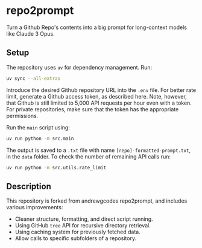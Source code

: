 # repo2prompt

Turn a Github Repo's contents into a big prompt for long-context models like Claude 3 Opus.

## Setup

The repository uses `uv` for dependency management. 
Run:

```bash
uv sync --all-extras
```


Introduce the desired Github repository URL into the `.env` file. 
For better rate limit, generate a Github access token, as described here.
Note, however, that Github is still limited to 5,000 API requests per hour even with a token.
For private repositories, make sure that the token has the appropriate permissions.

Run the `main` script using:

```bash
uv run python -m src.main
```

The output is saved to a `.txt` file with name `[repo]-formatted-prompt.txt`, in the `data` folder. 
To check the number of remaining API calls run:

```bash
uv run python -m src.utils.rate_limit
```


##  Description

This repository is forked from andrewgcodes repo2prompt, and includes various improvements:

* Cleaner structure, formatting, and direct script running.
* Using GitHub `tree` API for recursive directory retrieval.
* Using caching system for previously fetched data.
* Allow calls to specific subfolders of a repository.


